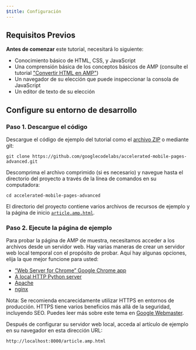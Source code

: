 ```yaml
---
$title: Configuración
---
```


## Requisitos Previos

**Antes de comenzar** este tutorial, necesitará lo siguiente:

- Conocimiento básico de HTML, CSS, y JavaScript
- Una comprensión básica de los conceptos básicos de AMP (consulte el tutorial ["Convertir HTML en AMP"](../../../../documentation/guides-and-tutorials/start/converting/index.md))
- Un navegador de su elección que puede inspeccionar la consola de JavaScript
- Un editor de texto de su elección

## Configure su entorno de desarrollo

### Paso 1. Descargue el código

Descargue el código de ejemplo del tutorial como el [archivo ZIP](https://github.com/googlecodelabs/accelerated-mobile-pages-advanced/archive/master.zip) o mediante git:

```shell
git clone https://github.com/googlecodelabs/accelerated-mobile-pages-advanced.git
```

Descomprima el archivo comprimido (si es necesario) y navegue hasta el directorio del proyecto a través de la línea de comandos en su computadora:

```shell
cd accelerated-mobile-pages-advanced
```

El directorio del proyecto contiene varios archivos de recursos de ejemplo y la página de inicio [`article.amp.html`](https://github.com/googlecodelabs/accelerated-mobile-pages-advanced/blob/master/article.amp.html).

### Paso 2. Ejecute la página de ejemplo

Para probar la página de AMP de muestra, necesitamos acceder a los archivos desde un servidor web. Hay varias maneras de crear un servidor web local temporal con el propósito de probar. Aquí hay algunas opciones, elija la que mejor funcione para usted:

- [“Web Server for Chrome” Google Chrome app](https://chrome.google.com/webstore/detail/web-server-for-chrome/ofhbbkphhbklhfoeikjpcbhemlocgigb)
- [A local HTTP Python server](https://developer.mozilla.org/en-US/docs/Learn/Common_questions/set_up_a_local_testing_server#Running_a_simple_local_HTTP_server)
- [Apache](https://httpd.apache.org/docs/2.4/getting-started.html)
- [nginx](http://nginx.org/)

Nota: Se recomienda encarecidamente utilizar HTTPS en entornos de producción. HTTPS tiene varios beneficios más allá de la seguridad, incluyendo SEO. Puedes leer más sobre este tema en [Google Webmaster](https://webmasters.googleblog.com/2014/08/https-as-ranking-signal.html).

Después de configurar su servidor web local, acceda al artículo de ejemplo en su navegador en esta dirección URL:

```text
http://localhost:8000/article.amp.html
```
